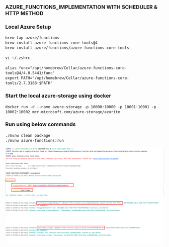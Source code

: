 
### AZURE_FUNCTIONS_IMPLEMENTATION WITH SCHEDULER & HTTP METHOD

### Local Azure Setup
~~~
brew tap azure/functions
brew install azure-functions-core-tools@4
brew install azure/functions/azure-functions-core-tools

vi ~/.zshrc

alias func="/opt/homebrew/Cellar/azure-functions-core-tools@4/4.0.5441/func"
export PATH="/opt/homebrew/Cellar/azure-functions-core-tools/2.7.3188:$PATH"
~~~
### Start the local azure-storage using docker
~~~
docker run -d --name azure-storage -p 10000:10000 -p 10001:10001 -p 10002:10002 mcr.microsoft.com/azure-storage/azurite
~~~

### Run using below commands
~~~
./mvnw clean package
./mvnw azure-functions:run
~~~

![img.png](img.png)
![img_1.png](img_1.png)
